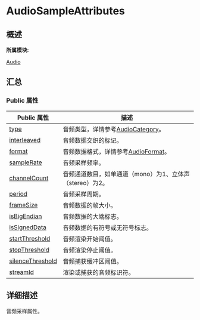 # AudioSampleAttributes


## **概述**

**所属模块:**

[Audio](_audio.md)


## **汇总**


### Public 属性

  | Public&nbsp;属性 | 描述 | 
| -------- | -------- |
| [type](_audio.md#type-13) | 音频类型，详情参考[AudioCategory](_audio.md#audiocategory)。 | 
| [interleaved](_audio.md#interleaved) | 音频数据交织的标记。 | 
| [format](_audio.md#format) | 音频数据格式，详情参考[AudioFormat](_audio.md#audioformat)。 | 
| [sampleRate](_audio.md#samplerate) | 音频采样频率。 | 
| [channelCount](_audio.md#channelcount-12) | 音频通道数目，如单通道（mono）为1、立体声（stereo）为2。 | 
| [period](_audio.md#period) | 音频采样周期。 | 
| [frameSize](_audio.md#framesize) | 音频数据的帧大小。 | 
| [isBigEndian](_audio.md#isbigendian) | 音频数据的大端标志。 | 
| [isSignedData](_audio.md#issigneddata) | 音频数据的有符号或无符号标志。 | 
| [startThreshold](_audio.md#startthreshold) | 音频渲染开始阈值。 | 
| [stopThreshold](_audio.md#stopthreshold) | 音频渲染停止阈值。 | 
| [silenceThreshold](_audio.md#silencethreshold) | 音频捕获缓冲区阈值。 | 
| [streamId](_audio.md#streamid-12) | 渲染或捕获的音频标识符。 | 


## **详细描述**

音频采样属性。

